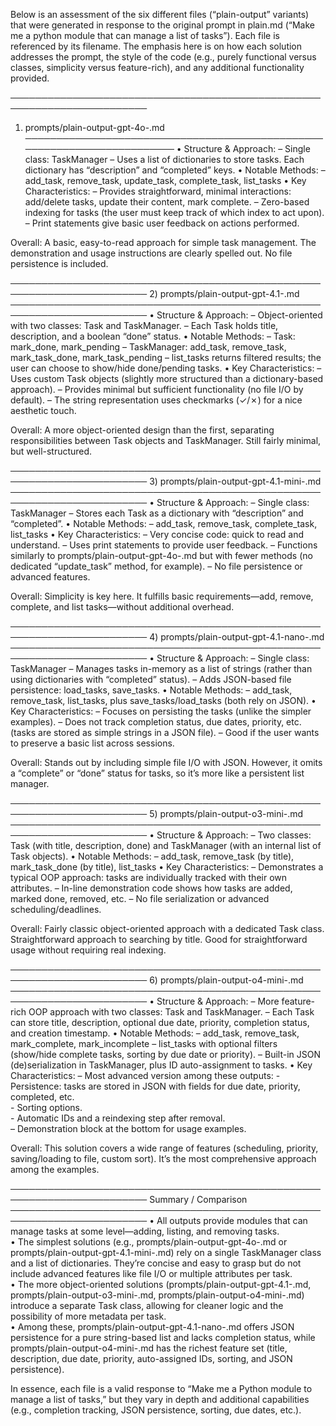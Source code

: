Below is an assessment of the six different files (“plain-output” variants) that were generated in response to the original prompt in plain.md (“Make me a python module that can manage a list of tasks”). Each file is referenced by its filename. The emphasis here is on how each solution addresses the prompt, the style of the code (e.g., purely functional versus classes, simplicity versus feature-rich), and any additional functionality provided.

────────────────────────────────────────────────────────────────────────
1) prompts/plain-output-gpt-4o-.md
────────────────────────────────────────────────────────────────────────
• Structure & Approach:
  – Single class: TaskManager
  – Uses a list of dictionaries to store tasks. Each dictionary has “description” and “completed” keys.
• Notable Methods:
  – add_task, remove_task, update_task, complete_task, list_tasks
• Key Characteristics:
  – Provides straightforward, minimal interactions: add/delete tasks, update their content, mark complete.
  – Zero-based indexing for tasks (the user must keep track of which index to act upon).
  – Print statements give basic user feedback on actions performed.

Overall: A basic, easy-to-read approach for simple task management. The demonstration and usage instructions are clearly spelled out. No file persistence is included.

────────────────────────────────────────────────────────────────────────
2) prompts/plain-output-gpt-4.1-.md
────────────────────────────────────────────────────────────────────────
• Structure & Approach:
  – Object-oriented with two classes: Task and TaskManager.
  – Each Task holds title, description, and a boolean “done” status.
• Notable Methods:
  – Task: mark_done, mark_pending
  – TaskManager: add_task, remove_task, mark_task_done, mark_task_pending
  – list_tasks returns filtered results; the user can choose to show/hide done/pending tasks.
• Key Characteristics:
  – Uses custom Task objects (slightly more structured than a dictionary-based approach).
  – Provides minimal but sufficient functionality (no file I/O by default).
  – The string representation uses checkmarks (✓/✗) for a nice aesthetic touch.

Overall: A more object-oriented design than the first, separating responsibilities between Task objects and TaskManager. Still fairly minimal, but well-structured.

────────────────────────────────────────────────────────────────────────
3) prompts/plain-output-gpt-4.1-mini-.md
────────────────────────────────────────────────────────────────────────
• Structure & Approach:
  – Single class: TaskManager
  – Stores each Task as a dictionary with “description” and “completed”.
• Notable Methods:
  – add_task, remove_task, complete_task, list_tasks
• Key Characteristics:
  – Very concise code: quick to read and understand.
  – Uses print statements to provide user feedback.
  – Functions similarly to prompts/plain-output-gpt-4o-.md but with fewer methods (no dedicated “update_task” method, for example).
  – No file persistence or advanced features.

Overall: Simplicity is key here. It fulfills basic requirements—add, remove, complete, and list tasks—without additional overhead.

────────────────────────────────────────────────────────────────────────
4) prompts/plain-output-gpt-4.1-nano-.md
────────────────────────────────────────────────────────────────────────
• Structure & Approach:
  – Single class: TaskManager
  – Manages tasks in-memory as a list of strings (rather than using dictionaries with “completed” status).
  – Adds JSON-based file persistence: load_tasks, save_tasks.
• Notable Methods:
  – add_task, remove_task, list_tasks, plus save_tasks/load_tasks (both rely on JSON).
• Key Characteristics:
  – Focuses on persisting the tasks (unlike the simpler examples).
  – Does not track completion status, due dates, priority, etc. (tasks are stored as simple strings in a JSON file).
  – Good if the user wants to preserve a basic list across sessions.

Overall: Stands out by including simple file I/O with JSON. However, it omits a “complete” or “done” status for tasks, so it’s more like a persistent list manager.

────────────────────────────────────────────────────────────────────────
5) prompts/plain-output-o3-mini-.md
────────────────────────────────────────────────────────────────────────
• Structure & Approach:
  – Two classes: Task (with title, description, done) and TaskManager (with an internal list of Task objects).
• Notable Methods:
  – add_task, remove_task (by title), mark_task_done (by title), list_tasks
• Key Characteristics:
  – Demonstrates a typical OOP approach: tasks are individually tracked with their own attributes.
  – In-line demonstration code shows how tasks are added, marked done, removed, etc.
  – No file serialization or advanced scheduling/deadlines.

Overall: Fairly classic object-oriented approach with a dedicated Task class. Straightforward approach to searching by title. Good for straightforward usage without requiring real indexing.

────────────────────────────────────────────────────────────────────────
6) prompts/plain-output-o4-mini-.md
────────────────────────────────────────────────────────────────────────
• Structure & Approach:
  – More feature-rich OOP approach with two classes: Task and TaskManager.
  – Each Task can store title, description, optional due date, priority, completion status, and creation timestamp.
• Notable Methods:
  – add_task, remove_task, mark_complete, mark_incomplete
  – list_tasks with optional filters (show/hide complete tasks, sorting by due date or priority).
  – Built-in JSON (de)serialization in TaskManager, plus ID auto-assignment to tasks.
• Key Characteristics:
  – Most advanced version among these outputs:
    - Persistence: tasks are stored in JSON with fields for due date, priority, completed, etc.  
    - Sorting options.  
    - Automatic IDs and a reindexing step after removal.  
  – Demonstration block at the bottom for usage examples.

Overall: This solution covers a wide range of features (scheduling, priority, saving/loading to file, custom sort). It’s the most comprehensive approach among the examples.

────────────────────────────────────────────────────────────────────────
Summary / Comparison
────────────────────────────────────────────────────────────────────────
• All outputs provide modules that can manage tasks at some level—adding, listing, and removing tasks.  
• The simplest solutions (e.g., prompts/plain-output-gpt-4o-.md or prompts/plain-output-gpt-4.1-mini-.md) rely on a single TaskManager class and a list of dictionaries. They’re concise and easy to grasp but do not include advanced features like file I/O or multiple attributes per task.  
• The more object-oriented solutions (prompts/plain-output-gpt-4.1-.md, prompts/plain-output-o3-mini-.md, prompts/plain-output-o4-mini-.md) introduce a separate Task class, allowing for cleaner logic and the possibility of more metadata per task.  
• Among these, prompts/plain-output-gpt-4.1-nano-.md offers JSON persistence for a pure string-based list and lacks completion status, while prompts/plain-output-o4-mini-.md has the richest feature set (title, description, due date, priority, auto-assigned IDs, sorting, and JSON persistence).  

In essence, each file is a valid response to “Make me a Python module to manage a list of tasks,” but they vary in depth and additional capabilities (e.g., completion tracking, JSON persistence, sorting, due dates, etc.).